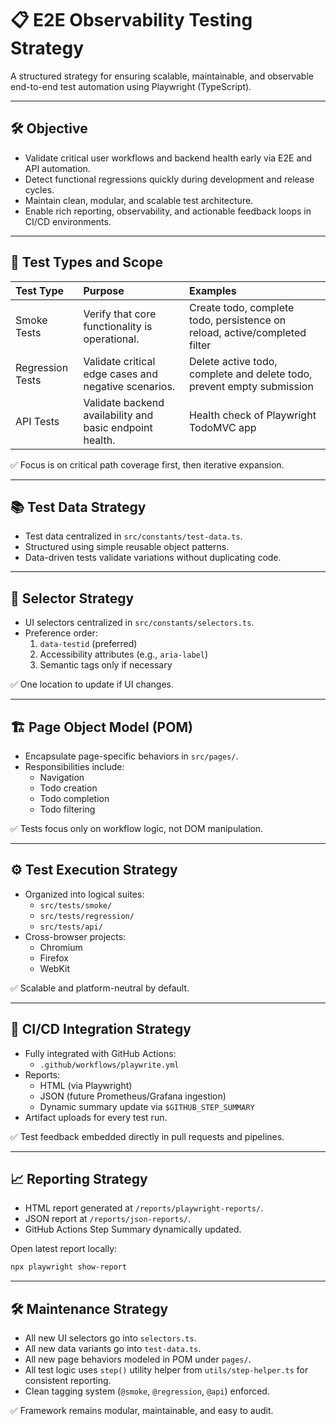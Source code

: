 # 📋 E2E Observability Testing Strategy

A structured strategy for ensuring scalable, maintainable, and observable end-to-end test automation using Playwright (TypeScript).

---

## 🛠️ Objective

- Validate critical user workflows and backend health early via E2E and API automation.
- Detect functional regressions quickly during development and release cycles.
- Maintain clean, modular, and scalable test architecture.
- Enable rich reporting, observability, and actionable feedback loops in CI/CD environments.

---

## 🧪 Test Types and Scope

| Test Type | Purpose | Examples |
|:---|:---|:---|
| Smoke Tests | Verify that core functionality is operational. | Create todo, complete todo, persistence on reload, active/completed filter |
| Regression Tests | Validate critical edge cases and negative scenarios. | Delete active todo, complete and delete todo, prevent empty submission |
| API Tests | Validate backend availability and basic endpoint health. | Health check of Playwright TodoMVC app |

✅ Focus is on critical path coverage first, then iterative expansion.

---

## 📚 Test Data Strategy

- Test data centralized in `src/constants/test-data.ts`.
- Structured using simple reusable object patterns.
- Data-driven tests validate variations without duplicating code.

---

## 🎯 Selector Strategy

- UI selectors centralized in `src/constants/selectors.ts`.
- Preference order:
  1. `data-testid` (preferred)
  2. Accessibility attributes (e.g., `aria-label`)
  3. Semantic tags only if necessary

✅ One location to update if UI changes.

---

## 🏗️ Page Object Model (POM)

- Encapsulate page-specific behaviors in `src/pages/`.
- Responsibilities include:
  - Navigation
  - Todo creation
  - Todo completion
  - Todo filtering

✅ Tests focus only on workflow logic, not DOM manipulation.

---

## ⚙️ Test Execution Strategy

- Organized into logical suites:
  - `src/tests/smoke/`
  - `src/tests/regression/`
  - `src/tests/api/`
- Cross-browser projects:
  - Chromium
  - Firefox
  - WebKit

✅ Scalable and platform-neutral by default.

---

## 🚀 CI/CD Integration Strategy

- Fully integrated with GitHub Actions:
  - `.github/workflows/playwrite.yml`
- Reports:
  - HTML (via Playwright)
  - JSON (future Prometheus/Grafana ingestion)
  - Dynamic summary update via `$GITHUB_STEP_SUMMARY`
- Artifact uploads for every test run.

✅ Test feedback embedded directly in pull requests and pipelines.

---

## 📈 Reporting Strategy

- HTML report generated at `/reports/playwright-reports/`.
- JSON report at `/reports/json-reports/`.
- GitHub Actions Step Summary dynamically updated.

Open latest report locally:

```bash
npx playwright show-report
```

---

## 🛠️ Maintenance Strategy

- All new UI selectors go into `selectors.ts`.
- All new data variants go into `test-data.ts`.
- All new page behaviors modeled in POM under `pages/`.
- All test logic uses `step()` utility helper from `utils/step-helper.ts` for consistent reporting.
- Clean tagging system (`@smoke`, `@regression`, `@api`) enforced.

✅ Framework remains modular, maintainable, and easy to audit.

